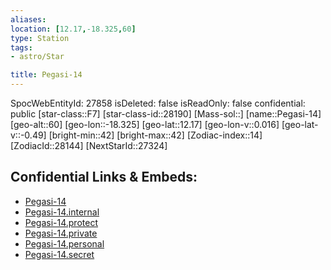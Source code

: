 ```yaml
---
aliases: 
location: [12.17,-18.325,60]
type: Station
tags:
- astro/Star

title: Pegasi-14
---
```

SpocWebEntityId: 27858
isDeleted: false
isReadOnly: false
confidential: public
[star-class::F7]
[star-class-id::28190]
[Mass-sol::]
[name::Pegasi-14]
[geo-alt::60]
[geo-lon::-18.325]
[geo-lat::12.17]
[geo-lon-v::0.016]
[geo-lat-v::-0.49]
[bright-min::42]
[bright-max::42]
[Zodiac-index::14]
[ZodiacId::28144]
[NextStarId::27324]



## Confidential Links & Embeds: 
- [Pegasi-14](../../../_public/astro/Star/Pegasi-14.md) 
- [Pegasi-14.internal](../../../_internal/astro/Star/Pegasi-14.internal.md) 
- [Pegasi-14.protect](../../../_protect/astro/Star/Pegasi-14.protect.md) 
- [Pegasi-14.private](../../../_private/astro/Star/Pegasi-14.private.md) 
- [Pegasi-14.personal](../../../_personal/astro/Star/Pegasi-14.personal.md) 
- [Pegasi-14.secret](../../../_secret/astro/Star/Pegasi-14.secret.md) 

